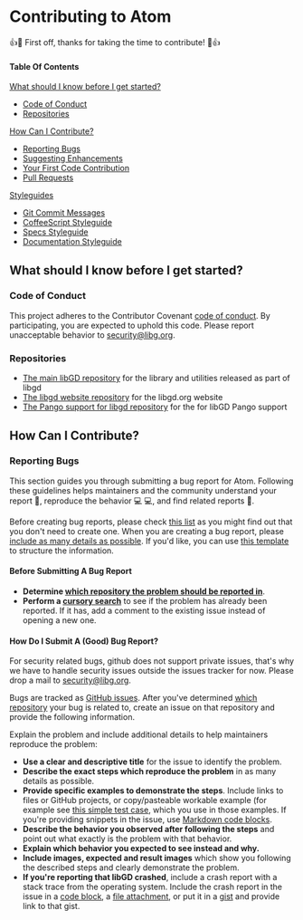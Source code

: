 # Contributing to Atom

:+1::tada: First off, thanks for taking the time to contribute! :tada::+1:

#### Table Of Contents

[What should I know before I get started?](#what-should-i-know-before-i-get-started)
  * [Code of Conduct](#code-of-conduct)
  * [Repositories](#Repositories)

[How Can I Contribute?](#how-can-i-contribute)
  * [Reporting Bugs](#reporting-bugs)
  * [Suggesting Enhancements](#suggesting-enhancements)
  * [Your First Code Contribution](#your-first-code-contribution)
  * [Pull Requests](#pull-requests)

[Styleguides](#styleguides)
  * [Git Commit Messages](#git-commit-messages)
  * [CoffeeScript Styleguide](#coffeescript-styleguide)
  * [Specs Styleguide](#specs-styleguide)
  * [Documentation Styleguide](#documentation-styleguide)
  
  
## What should I know before I get started?

### Code of Conduct

This project adheres to the Contributor Covenant [code of conduct](CODE_OF_CONDUCT.md).
By participating, you are expected to uphold this code.
Please report unacceptable behavior to [security@libg.org](mailto:security@libgd.org).

### Repositories

* [The main libGD repository](https://github.com/libgd/libgd) for the library and utilities released as part of libgd
* [The libgd website repository](https://github.com/libgd/website) for the libgd.org website
* [The Pango support for libgd repository](https://github.com/libgd/gd-pango) for the for libGD Pango support


## How Can I Contribute?

### Reporting Bugs

This section guides you through submitting a bug report for Atom. Following these guidelines helps maintainers and the community understand your report :pencil:, reproduce the behavior :computer: :computer:, and find related reports :mag_right:.

Before creating bug reports, please check [this list](#before-submitting-a-bug-report) as you might find out that you don't need to create one. When you are creating a bug report, please [include as many details as possible](#how-do-i-submit-a-good-bug-report). If you'd like, you can use [this template](#template-for-submitting-bug-reports) to structure the information.

#### Before Submitting A Bug Report

* **Determine [which repository the problem should be reported in](#atom-and-packages)**.
* **Perform a [cursory search](https://github.com/issues?q=+is%3Aissue+user%3Alibgd)** to see if the problem has already been reported. If it has, add a comment to the existing issue instead of opening a new one.

#### How Do I Submit A (Good) Bug Report?

For security related bugs, github does not support private issues, that's why we have to handle security issues outside the issues tracker for now. Please drop a mail to [security@libg.org](mailto:security@libgd.org). 

Bugs are tracked as [GitHub issues](https://guides.github.com/features/issues/). After you've determined [which repository](#repositories) your bug is related to, create an issue on that repository and provide the following information.

Explain the problem and include additional details to help maintainers reproduce the problem:

* **Use a clear and descriptive title** for the issue to identify the problem.
* **Describe the exact steps which reproduce the problem** in as many details as possible.
* **Provide specific examples to demonstrate the steps**. Include links to files or GitHub projects, or copy/pasteable workable example (for example see [this simple test case](https://github.com/libgd/libgd/blob/master/tests/gd/gd_null.c), which you use in those examples. If you're providing snippets in the issue, use [Markdown code blocks](https://help.github.com/articles/markdown-basics/#multiple-lines).
* **Describe the behavior you observed after following the steps** and point out what exactly is the problem with that behavior.
* **Explain which behavior you expected to see instead and why.**
* **Include images, expected and result images** which show you following the described steps and clearly demonstrate the problem.
* **If you're reporting that libGD crashed**, include a crash report with a stack trace from the operating system. Include the crash report in the issue in a [code block](https://help.github.com/articles/markdown-basics/#multiple-lines), a [file attachment](https://help.github.com/articles/file-attachments-on-issues-and-pull-requests/), or put it in a [gist](https://gist.github.com/) and provide link to that gist.
